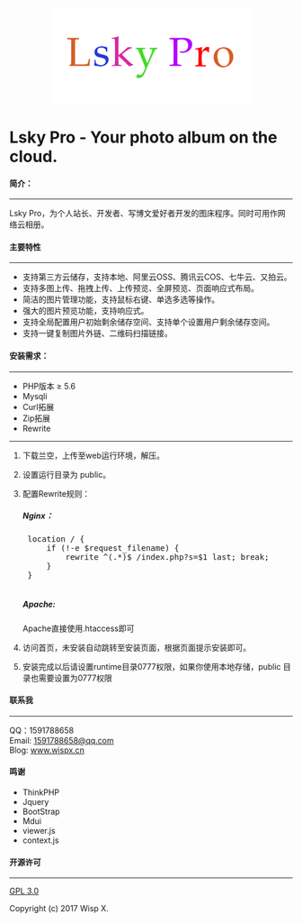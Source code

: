 <p align="center">
    <a href="./public/static/app/images/logo.png" target="_blank">
        <img width="350" src="./public/static/app/images/logo.png">
    </a>
</p>
<h1>Lsky Pro - Your photo album on the cloud.</h1>

#### 简介：
---
Lsky Pro，为个人站长、开发者、写博文爱好者开发的图床程序。同时可用作网络云相册。

#### 主要特性
---
- 支持第三方云储存，支持本地、阿里云OSS、腾讯云COS、七牛云、又拍云。
- 支持多图上传、拖拽上传、上传预览、全屏预览、页面响应式布局。
- 简洁的图片管理功能，支持鼠标右键、单选多选等操作。
- 强大的图片预览功能，支持响应式。
- 支持全局配置用户初始剩余储存空间、支持单个设置用户剩余储存空间。
- 支持一键复制图片外链、二维码扫描链接。

#### 安装需求：
---

* PHP版本 &ge; 5.6
* Mysqli
* Curl拓展
* Zip拓展
* Rewrite

---

1. 下载兰空，上传至web运行环境，解压。
2. 设置运行目录为 public。
3. 配置Rewrite规则：
    ##### Nginx：
    <pre>
    location / {
        if (!-e $request_filename) {
        	rewrite ^(.*)$ /index.php?s=$1 last; break;
    	}
    }
    </pre>

    ##### Apache:
    Apache直接使用.htaccess即可

4. 访问首页，未安装自动跳转至安装页面，根据页面提示安装即可。
5. 安装完成以后请设置runtime目录0777权限，如果你使用本地存储，public 目录也需要设置为0777权限

#### 联系我
---
QQ：1591788658<br>
Email: 1591788658@qq.com<br>
Blog: <a target="_block" href="http://www.wispx.cn">www.wispx.cn</a>

#### 鸣谢
- ThinkPHP
- Jquery
- BootStrap
- Mdui
- viewer.js
- context.js

#### 开源许可
---
<a target="_block" href="https://opensource.org/licenses/GPL-3.0">GPL 3.0</a>

Copyright (c) 2017 Wisp X.
